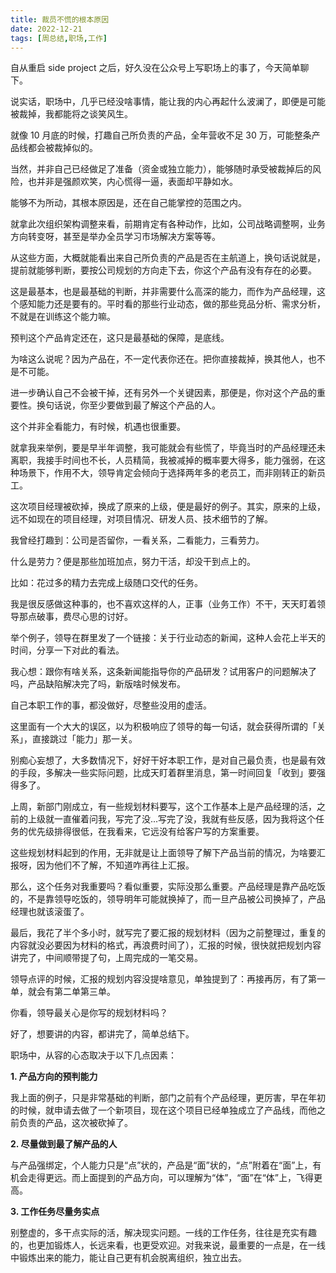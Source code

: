 ```yaml
---
title: 裁员不慌的根本原因
date: 2022-12-21
tags: [周总结,职场,工作]
---
```


自从重启 side project 之后，好久没在公众号上写职场上的事了，今天简单聊下。

说实话，职场中，几乎已经没啥事情，能让我的内心再起什么波澜了，即便是可能被裁掉，我都能将之谈笑风生。

就像 10 月底的时候，打趣自己所负责的产品，全年营收不足 30 万，可能整条产品线都会被裁掉似的。

当然，并非自己已经做足了准备（资金或独立能力），能够随时承受被裁掉后的风险，也并非是强颜欢笑，内心慌得一逼，表面却平静如水。

能够不为所动，其根本原因是，还在自己能掌控的范围之内。

就拿此次组织架构调整来看，前期肯定有各种动作，比如，公司战略调整啊，业务方向转变呀，甚至是举办全员学习市场解决方案等等。

从这些方面，大概就能看出来自己所负责的产品是否在主航道上，换句话说就是，提前就能够判断，要按公司规划的方向走下去，你这个产品有没有存在的必要。

这是最基本，也是最基础的判断，并非需要什么高深的能力，而作为产品经理，这个感知能力还是要有的。平时看的那些行业动态，做的那些竞品分析、需求分析，不就是在训练这个能力嘛。

预判这个产品肯定还在，这只是最基础的保障，是底线。

为啥这么说呢？因为产品在，不一定代表你还在。把你直接裁掉，换其他人，也不是不可能。

进一步确认自己不会被干掉，还有另外一个关键因素，那便是，你对这个产品的重要性。换句话说，你至少要做到最了解这个产品的人。

这个并非全看能力，有时候，机遇也很重要。

就拿我来举例，要是早半年调整，我可能就会有些慌了，毕竟当时的产品经理还未离职，我接手时间也不长，人员精简，我被减掉的概率要大得多，能力强弱，在这种场景下，作用不大，领导肯定会倾向于选择两年多的老员工，而非刚转正的新员工。

这次项目经理被砍掉，换成了原来的上级，便是最好的例子。其实，原来的上级，远不如现在的项目经理，对项目情况、研发人员、技术细节的了解。

我曾经打趣到：公司是否留你，一看关系，二看能力，三看劳力。

什么是劳力？便是那些加班加点，努力干活，却没干到点上的。

比如：花过多的精力去完成上级随口交代的任务。

我是很反感做这种事的，也不喜欢这样的人，正事（业务工作）不干，天天盯着领导那点破事，费尽心思的讨好。

举个例子，领导在群里发了一个链接：关于行业动态的新闻，这种人会花上半天的时间，分享一下对此的看法。

我心想：跟你有啥关系，这条新闻能指导你的产品研发？试用客户的问题解决了吗，产品缺陷解决完了吗，新版啥时候发布。

自己本职工作的事，都没做好，尽整些没用的虚活。

这里面有一个大大的误区，以为积极响应了领导的每一句话，就会获得所谓的「关系」，直接跳过「能力」那一关。

别痴心妄想了，大多数情况下，好好干好本职工作，是对自己最负责，也是最有效的手段，多解决一些实际问题，比成天盯着群里消息，第一时间回复「收到」要强得多了。

上周，新部门刚成立，有一些规划材料要写，这个工作基本上是产品经理的活，之前的上级就一直催着问我，写完了没...写完了没，我就有些反感，因为我将这个任务的优先级排得很低，在我看来，它远没有给客户写的方案重要。

这些规划材料起到的作用，无非就是让上面领导了解下产品当前的情况，为啥要汇报呀，因为他们不了解，不知道咋再往上汇报。

那么，这个任务对我重要吗？看似重要，实际没那么重要。产品经理是靠产品吃饭的，不是靠领导吃饭的，领导明年可能就换掉了，而一旦产品被公司换掉了，产品经理也就该滚蛋了。

最后，我花了半个多小时，就写完了要汇报的规划材料（因为之前整理过，重复的内容就没必要因为材料的格式，再浪费时间了），汇报的时候，很快就把规划内容讲完了，中间顺带提了句，上周完成的一笔交易。

领导点评的时候，汇报的规划内容没提啥意见，单独提到了：再接再厉，有了第一单，就会有第二单第三单。

你看，领导最关心是你写的规划材料吗？

好了，想要讲的内容，都讲完了，简单总结下。

职场中，从容的心态取决于以下几点因素：

**1. 产品方向的预判能力**

我上面的例子，只是非常基础的判断，部门之前有个产品经理，更厉害，早在年初的时候，就申请去做了一个新项目，现在这个项目已经单独成立了产品线，而他之前负责的产品，这次被砍掉了。

**2. 尽量做到最了解产品的人**

与产品强绑定，个人能力只是“点”状的，产品是“面”状的，“点”附着在“面”上，有机会走得更远。而上面提到的产品方向，可以理解为“体”，“面”在“体”上，飞得更高。

**3. 工作任务尽量务实点**

别整虚的，多干点实际的活，解决现实问题。一线的工作任务，往往是充实有趣的，也更加锻炼人，长远来看，也更受欢迎。对我来说，最重要的一点是，在一线中锻炼出来的能力，能让自己更有机会脱离组织，独立出去。